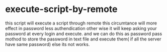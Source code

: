 # execute-script-by-remote
this script will execute a script through remote
this circumtance will more effect in password less authendication other wise it will keep asking your password at every login and execute.
and we can do this as password pass mothod to store the password in text file and execute them( if all the server have same password) else its not works.
